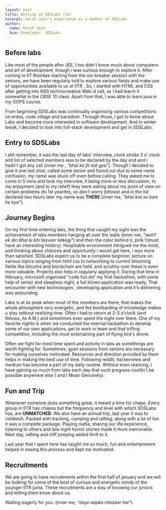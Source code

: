```yaml
---
layout: post
title: Working at SDSLabs (14)
excerpt: Harsh Jain's experience as a member of SDSLabs
author:
  name: Harsh Jain
  bio: Developer, SDSLabs
---
```


## Before labs

Like most of the people after JEE, I too didn't know much about computers and art of development, though i was curious enough to explore it. After coming to IIT Roorkee starting from the ice-breaker session with the seniors, we have been regularly told  to explore various fields and make use of opportunities available to us at IITR . So, i started with HTML and CSS after getting into NSS technocreative Web-d cell, as I had learnt it somewhat in the CBSE 10 class. Apart from that, I was able to learn java in my OOPS course.

From beginning SDSLabs was continually organising various competitions on erdos, code village and backdoor. Through those, i got to know about Labs and become more interested in software development. And in winter break, I decided to look into full-stack development  and get in SDSLabs.

## Entry to SDSLabs

I still remember, it was the last day of labs' interview, clock stroke 2 o’ clock and list of selected members was to be declared by the day end and i hadn't got any call (inner me , _"bhai ka fir kat gya"_). Though i decided to give it one last shot, called some senior and found out due to some name confusion, my name was stuck off even before calling. They asked me to come in 5 mins and took my interview, it being more or less discussion, to my enjoyment (and to my relief) they were asking about my point of view on certain problems (to 1st yearites, _so don't worry fellows_) and in the  list declared two hours later my name was __THERE__.(inner me, _"bhai kisi se kam he kya"_).

## Journey Begins

On my first time entering labs, the thing that caught my sight was the achievement of labs members hanging all over the walls (inner me, _"woh!! ek din bhai ki bhi tasveer latkegi"_) and then the color behind it, pink !!(must  have an  interesting history). Hospitable environment intrigued me the most, and  thinking about chances and opportunity i would get here, i was more than satisfied. SDSLabs expect us to be a complete beginner, lecture on various topics ranging from html css to networking to current blooming fields like bitcoins and blockchain are held, and scrutiny over these is even more valuable. Projects also help in regularly applying it. During that time in february, microsoft organised "code.fun.do" my first hackathon, with some help of senior and sleepless night, a full blown application was ready. That encounter with new technologies , developing application and it's delivering was astounding.

Labs is at its peak when most of the members are there, that makes the  whole atmosphere  very energetic, and the bombarding of knowledge makes u stay without realizing time. Often i had to return at 2-3 o'clock (and fellows, its A.M.) and sometimes even spent the night over there. One of my favorite nights is when we conducted the internal hackathon to develop some of our own applications, get to work in team and that trifling competition, including the most entertaining part  of flying kira's drone.

Often we fight for most time spent and activity in labs as somethings are worth fighting for. Sometimes, gyan sessions from seniors  are necessary for making ourselves motivated. Resources and direction provided by them helps in making the best use of time. Following reddit, hackernews and medium has become a part of my daily routine. Without even realising, I have gaining so much from labs each day that such progress couldn't be possible anywhere else ( and I Mean Genuinely).

## Fun and Trip

Whenever someone does something great, it meant a time for chapo. Every group in IITR has chapos but the frequency and level with which SDSLabs has, are __UNMATCHED__. We also have an annual trip, last year it was to rishikesh. Packed with tracking, camping and rafting, along with a lot of fun  it was a complete package. Playing mafia, sharing our life experience, listening to others and late night horror stories made it more memorable. Next day, rafting and cliff jumping added thrill to it.

Last year that I  spent here has taught me so much, fun and entertainment helped in easing this process and kept me motivated.

## Recruitments

We are going to have recruitments within the first half of january and we will be looking for some of the best of  curious and energetic minds of the younger IITR junta. These recruitments are a way of knowing our juniors and letting them know about us.

Waiting eagerly for you. (inner me, _"aaye aapka intezaar hai"_).


